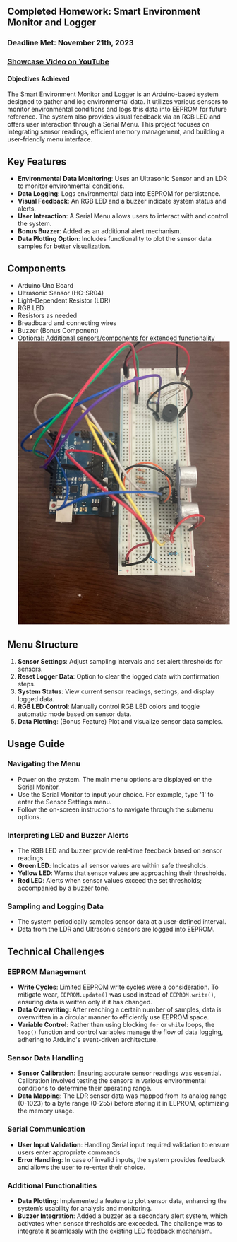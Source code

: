 ## Completed Homework: Smart Environment Monitor and Logger

### Deadline Met: November 21th, 2023

### [Showcase Video on YouTube](https://youtu.be/0QjNsEFu4g4)

#### Objectives Achieved

The Smart Environment Monitor and Logger is an Arduino-based system designed to gather and log environmental data. It utilizes various sensors to monitor environmental conditions and logs this data into EEPROM for future reference. The system also provides visual feedback via an RGB LED and offers user interaction through a Serial Menu. This project focuses on integrating sensor readings, efficient memory management, and building a user-friendly menu interface.

## Key Features

- **Environmental Data Monitoring**: Uses an Ultrasonic Sensor and an LDR to monitor environmental conditions.
- **Data Logging**: Logs environmental data into EEPROM for persistence.
- **Visual Feedback**: An RGB LED and a buzzer indicate system status and alerts.
- **User Interaction**: A Serial Menu allows users to interact with and control the system.
- **Bonus Buzzer**: Added as an additional alert mechanism.
- **Data Plotting Option**: Includes functionality to plot the sensor data samples for better visualization.

## Components

- Arduino Uno Board
- Ultrasonic Sensor (HC-SR04)
- Light-Dependent Resistor (LDR)
- RGB LED
- Resistors as needed
- Breadboard and connecting wires
- Buzzer (Bonus Component)
- Optional: Additional sensors/components for extended functionality
  ![Hardware Setup](/Resources/Images/menu-sensor-setup.jpg)

## Menu Structure

1. **Sensor Settings**: Adjust sampling intervals and set alert thresholds for sensors.
2. **Reset Logger Data**: Option to clear the logged data with confirmation steps.
3. **System Status**: View current sensor readings, settings, and display logged data.
4. **RGB LED Control**: Manually control RGB LED colors and toggle automatic mode based on sensor data.
5. **Data Plotting**: (Bonus Feature) Plot and visualize sensor data samples.

## Usage Guide

### Navigating the Menu

- Power on the system. The main menu options are displayed on the Serial Monitor.
- Use the Serial Monitor to input your choice. For example, type '1' to enter the Sensor Settings menu.
- Follow the on-screen instructions to navigate through the submenu options.

### Interpreting LED and Buzzer Alerts

- The RGB LED and buzzer provide real-time feedback based on sensor readings.
- **Green LED**: Indicates all sensor values are within safe thresholds.
- **Yellow LED**: Warns that sensor values are approaching their thresholds.
- **Red LED**: Alerts when sensor values exceed the set thresholds; accompanied by a buzzer tone.

### Sampling and Logging Data

- The system periodically samples sensor data at a user-defined interval.
- Data from the LDR and Ultrasonic sensors are logged into EEPROM.

## Technical Challenges

### EEPROM Management

- **Write Cycles**: Limited EEPROM write cycles were a consideration. To mitigate wear, `EEPROM.update()` was used instead of `EEPROM.write()`, ensuring data is written only if it has changed.
- **Data Overwriting**: After reaching a certain number of samples, data is overwritten in a circular manner to efficiently use EEPROM space.
- **Variable Control**: Rather than using blocking `for` or `while` loops, the `loop()` function and control variables manage the flow of data logging, adhering to Arduino's event-driven architecture.

### Sensor Data Handling

- **Sensor Calibration**: Ensuring accurate sensor readings was essential. Calibration involved testing the sensors in various environmental conditions to determine their operating range.
- **Data Mapping**: The LDR sensor data was mapped from its analog range (0-1023) to a byte range (0-255) before storing it in EEPROM, optimizing the memory usage.

### Serial Communication

- **User Input Validation**: Handling Serial input required validation to ensure users enter appropriate commands.
- **Error Handling**: In case of invalid inputs, the system provides feedback and allows the user to re-enter their choice.

### Additional Functionalities

- **Data Plotting**: Implemented a feature to plot sensor data, enhancing the system’s usability for analysis and monitoring.
- **Buzzer Integration**: Added a buzzer as a secondary alert system, which activates when sensor thresholds are exceeded. The challenge was to integrate it seamlessly with the existing LED feedback mechanism.
